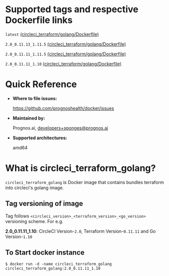 # Supported tags and respective Dockerfile links

`latest` [(circleci_terraform/golang/Dockerfile)](https://github.com/prognoshealth/docker/blob/master/circleci_terraform/golang/Dockerfile)

`2.0_0.11.13_1.11.5` [(circleci_terraform/golang/Dockerfile)](https://github.com/prognoshealth/docker/blob/circleci_terraform_golang_2.0_0.11.13_1.11.5/circleci_terraform/golang/Dockerfile)

`2.0_0.11.11_1.11.5` [(circleci_terraform/golang/Dockerfile)](https://github.com/prognoshealth/docker/blob/circleci_terraform_golang_2.0_0.11.11_1.11.5/circleci_terraform/golang/Dockerfile)

`2.0_0.11.11_1.10` [(circleci_terraform/golang/Dockerfile)](https://github.com/prognoshealth/docker/blob/circleci_terraform_golang_2.0_0.11.11_1.10/circleci_terraform/golang/Dockerfile)

# Quick Reference
- **Where to file issues:**

    https://github.com/prognoshealth/docker/issues
    
- **Maintained by:**

    Prognos.ai, developers+sponges@prognos.ai

- **Supported architectures:**

    amd64

# What is circleci_terraform_golang?

`circleci_terraform_golang` is Docker image that contains bundles terraform into circleci's golang image.

## Tag versioning of image

Tag follows `<circleci_version>_<terraform_version>_<go_version>` versioning scheme. For e.g.

**2.0_0.11.11_1.10**: CircleCI Version-`2.0`, Terraform Version-`0.11.11` and Go Version-`1.10`

## To Start docker instance

```
$ docker run -d -name circleci_terraform_golang circleci_terraform_golang:2.0_0.11.11_1.10
```
